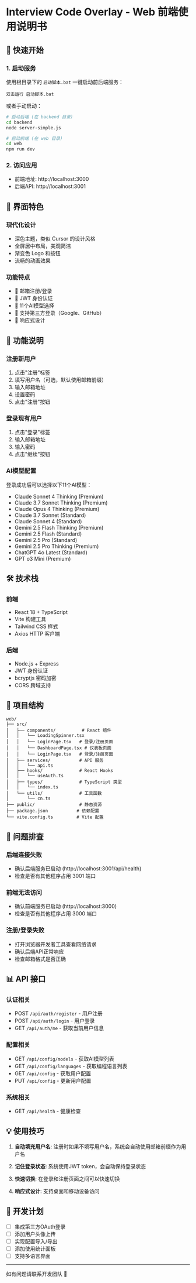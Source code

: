 # Interview Code Overlay - Web 前端使用说明书

## 🚀 快速开始

### 1. 启动服务
使用根目录下的 `启动脚本.bat` 一键启动前后端服务：
```
双击运行 启动脚本.bat
```

或者手动启动：
```bash
# 启动后端 (在 backend 目录)
cd backend
node server-simple.js

# 启动前端 (在 web 目录) 
cd web  
npm run dev
```

### 2. 访问应用
- 前端地址: http://localhost:3000
- 后端API: http://localhost:3001

## 🎨 界面特色

### 现代化设计
- 深色主题，类似 Cursor 的设计风格
- 全屏居中布局，美观简洁
- 渐变色 Logo 和按钮
- 流畅的动画效果

### 功能特点
- 📧 邮箱注册/登录
- 🔐 JWT 身份认证
- 🤖 11个AI模型选择
- 🎯 支持第三方登录（Google、GitHub）
- 📱 响应式设计

## 🔧 功能说明

### 注册新用户
1. 点击"注册"标签
2. 填写用户名（可选，默认使用邮箱前缀）
3. 输入邮箱地址
4. 设置密码
5. 点击"注册"按钮

### 登录现有用户
1. 点击"登录"标签
2. 输入邮箱地址
3. 输入密码
4. 点击"继续"按钮

### AI模型配置
登录成功后可以选择以下11个AI模型：
- Claude Sonnet 4 Thinking (Premium)
- Claude 3.7 Sonnet Thinking (Premium)
- Claude Opus 4 Thinking (Premium)
- Claude 3.7 Sonnet (Standard)
- Claude Sonnet 4 (Standard)
- Gemini 2.5 Flash Thinking (Premium)
- Gemini 2.5 Flash (Standard)
- Gemini 2.5 Pro (Standard)
- Gemini 2.5 Pro Thinking (Premium)
- ChatGPT 4o Latest (Standard)
- GPT o3 Mini (Premium)

## 🛠️ 技术栈

### 前端
- React 18 + TypeScript
- Vite 构建工具
- Tailwind CSS 样式
- Axios HTTP 客户端

### 后端
- Node.js + Express
- JWT 身份认证
- bcryptjs 密码加密
- CORS 跨域支持

## 📁 项目结构

```
web/
├── src/
│   ├── components/          # React 组件
│   │   └── LoadingSpinner.tsx
│   │   └── LoginPage.tsx   # 登录/注册页面
│   │   └── DashboardPage.tsx # 仪表板页面
│   │   └── LoginPage.tsx   # 登录/注册页面
│   ├── services/           # API 服务
│   │   └── api.ts
│   ├── hooks/              # React Hooks
│   │   └── useAuth.ts
│   ├── types/              # TypeScript 类型
│   │   └── index.ts
│   └── utils/              # 工具函数
│       └── cn.ts
├── public/                 # 静态资源
├── package.json           # 依赖配置
└── vite.config.ts         # Vite 配置
```

## 🐛 问题排查

### 后端连接失败
- 确认后端服务已启动 (http://localhost:3001/api/health)
- 检查是否有其他程序占用 3001 端口

### 前端无法访问
- 确认前端服务已启动 (http://localhost:3000)
- 检查是否有其他程序占用 3000 端口

### 注册/登录失败
- 打开浏览器开发者工具查看网络请求
- 确认后端API正常响应
- 检查邮箱格式是否正确

## 📊 API 接口

### 认证相关
- POST `/api/auth/register` - 用户注册
- POST `/api/auth/login` - 用户登录
- GET `/api/auth/me` - 获取当前用户信息

### 配置相关
- GET `/api/config/models` - 获取AI模型列表
- GET `/api/config/languages` - 获取编程语言列表
- GET `/api/config` - 获取用户配置
- PUT `/api/config` - 更新用户配置

### 系统相关
- GET `/api/health` - 健康检查

## 💡 使用技巧

1. **自动填充用户名**: 注册时如果不填写用户名，系统会自动使用邮箱前缀作为用户名

2. **记住登录状态**: 系统使用JWT token，会自动保持登录状态

3. **快速切换**: 在登录和注册页面之间可以快速切换

4. **响应式设计**: 支持桌面和移动设备访问

## 🔄 开发计划

- [ ] 集成第三方OAuth登录
- [ ] 添加用户头像上传
- [ ] 实现配置导入/导出
- [ ] 添加使用统计面板
- [ ] 支持多语言界面

---

如有问题请联系开发团队 📧 